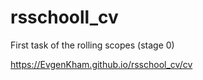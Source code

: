 # rsschooll_cv
First task of the rolling scopes (stage 0)

https://EvgenKham.github.io/rsschool_cv/cv
